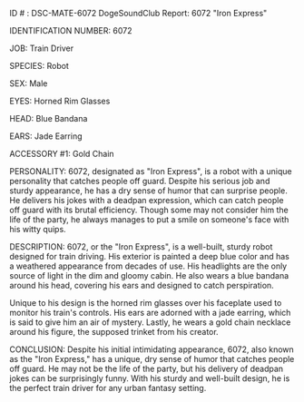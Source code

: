 ID # : DSC-MATE-6072
DogeSoundClub Report: 6072 "Iron Express"

IDENTIFICATION NUMBER: 6072

JOB: Train Driver

SPECIES: Robot

SEX: Male

EYES: Horned Rim Glasses

HEAD: Blue Bandana

EARS: Jade Earring

ACCESSORY #1: Gold Chain

PERSONALITY: 6072, designated as "Iron Express", is a robot with a unique personality that catches people off guard. Despite his serious job and sturdy appearance, he has a dry sense of humor that can surprise people. He delivers his jokes with a deadpan expression, which can catch people off guard with its brutal efficiency. Though some may not consider him the life of the party, he always manages to put a smile on someone's face with his witty quips.

DESCRIPTION: 6072, or the "Iron Express", is a well-built, sturdy robot designed for train driving. His exterior is painted a deep blue color and has a weathered appearance from decades of use. His headlights are the only source of light in the dim and gloomy cabin. He also wears a blue bandana around his head, covering his ears and designed to catch perspiration.

Unique to his design is the horned rim glasses over his faceplate used to monitor his train's controls. His ears are adorned with a jade earring, which is said to give him an air of mystery. Lastly, he wears a gold chain necklace around his figure, the supposed trinket from his creator.

CONCLUSION: Despite his initial intimidating appearance, 6072, also known as the "Iron Express," has a unique, dry sense of humor that catches people off guard. He may not be the life of the party, but his delivery of deadpan jokes can be surprisingly funny. With his sturdy and well-built design, he is the perfect train driver for any urban fantasy setting.